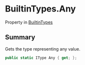 # BuiltinTypes.Any

Property in [BuiltinTypes](/api/csharp/yarn.builtintypes.md)

## Summary

Gets the type representing any value.

```csharp
public static IType Any { get; };
```

